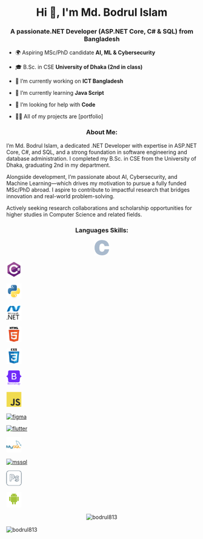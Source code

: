 <h1 align="center">Hi 👋, I'm Md. Bodrul Islam</h1>

<h3 align="center">A passionate.NET Developer (ASP.NET Core, C# & SQL) from Bangladesh</h3>

- 🌍 Aspiring MSc/PhD candidate **AI, ML & Cybersecurity**

- 🎓 B.Sc. in CSE **University of Dhaka (2nd in class)**

- 🔭 I’m currently working on **ICT Bangladesh**

- 🌱 I’m currently learning **Java Script**

- 🤝 I’m looking for help with **Code**

- 👨‍💻 All of my projects are [portfolio]

<h3 align="center">About Me:</h3>
<p align="left">
I’m Md. Bodrul Islam, a dedicated .NET Developer with expertise in ASP.NET Core, C#, and SQL, and a strong foundation in software engineering and database administration. I completed my B.Sc. in CSE from the University of Dhaka, graduating 2nd in my department.
  
Alongside development, I’m passionate about AI, Cybersecurity, and Machine Learning—which drives my motivation to pursue a fully funded MSc/PhD abroad. I aspire to contribute to impactful research that bridges innovation and real-world problem-solving.

Actively seeking research collaborations and scholarship opportunities for higher studies in Computer Science and related fields. </p>

<h3 align="center">Languages Skills:</h3>
<p align="center"> <a href="https://www.cprogramming.com/" target="_blank" rel="noreferrer"> <img src="https://raw.githubusercontent.com/devicons/devicon/master/icons/c/c-original.svg" alt="c" width="40" height="40"/> </a> 

<a href="https://www.w3schools.com/cs/" target="_blank" rel="noreferrer"> <img src="https://raw.githubusercontent.com/devicons/devicon/master/icons/csharp/csharp-original.svg" alt="csharp" width="40" height="40"/> </a> 

<a href="https://www.python.org" target="_blank" rel="noreferrer"> <img src="https://raw.githubusercontent.com/devicons/devicon/master/icons/python/python-original.svg" alt="python" width="40" height="40"/> </a> 

<a href="https://dotnet.microsoft.com/" target="_blank" rel="noreferrer"> <img src="https://raw.githubusercontent.com/devicons/devicon/master/icons/dot-net/dot-net-original-wordmark.svg" alt="dotnet" width="40" height="40"/> </a> 

<a href="https://www.w3.org/html/" target="_blank" rel="noreferrer"> <img src="https://raw.githubusercontent.com/devicons/devicon/master/icons/html5/html5-original-wordmark.svg" alt="html5" width="40" height="40"/> </a> 

<a href="https://www.w3schools.com/css/" target="_blank" rel="noreferrer"> <img src="https://raw.githubusercontent.com/devicons/devicon/master/icons/css3/css3-original-wordmark.svg" alt="css3" width="40" height="40"/> </a> 

<a href="https://getbootstrap.com" target="_blank" rel="noreferrer"> <img src="https://raw.githubusercontent.com/devicons/devicon/master/icons/bootstrap/bootstrap-plain-wordmark.svg" alt="bootstrap" width="40" height="40"/> </a> 

<a href="https://developer.mozilla.org/en-US/docs/Web/JavaScript" target="_blank" rel="noreferrer"> <img src="https://raw.githubusercontent.com/devicons/devicon/master/icons/javascript/javascript-original.svg" alt="javascript" width="40" height="40"/> </a> 

<a href="https://www.figma.com/" target="_blank" rel="noreferrer"> <img src="https://www.vectorlogo.zone/logos/figma/figma-icon.svg" alt="figma" width="40" height="40"/> </a> 

<a href="https://flutter.dev" target="_blank" rel="noreferrer"> <img src="https://www.vectorlogo.zone/logos/flutterio/flutterio-icon.svg" alt="flutter" width="40" height="40"/> </a> 

<a href="https://www.mysql.com/" target="_blank" rel="noreferrer"> <img src="https://raw.githubusercontent.com/devicons/devicon/master/icons/mysql/mysql-original-wordmark.svg" alt="mysql" width="40" height="40"/> </a> 

<a href="https://www.microsoft.com/en-us/sql-server" target="_blank" rel="noreferrer"> <img src="https://www.svgrepo.com/show/303229/microsoft-sql-server-logo.svg" alt="mssql" width="40" height="40"/> </a> 

<a href="https://www.photoshop.com/en" target="_blank" rel="noreferrer"> <img src="https://raw.githubusercontent.com/devicons/devicon/master/icons/photoshop/photoshop-line.svg" alt="photoshop" width="40" height="40"/> </a> 

<a href="https://developer.android.com" target="_blank" rel="noreferrer"> <img src="https://raw.githubusercontent.com/devicons/devicon/master/icons/android/android-original-wordmark.svg" alt="android" width="40" height="40"/> </a> </p>


<p align="center"> <img src="https://komarev.com/ghpvc/?username=bodrul813&label=Profile%20views&color=0e75b6&style=flat" alt="bodrul813" /> </p>

<p><img align="center" src="https://github-readme-stats.vercel.app/api/top-langs?username=bodrul813&show_icons=true&locale=en&layout=compact" alt="bodrul813" /></p>
